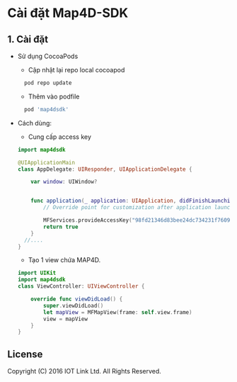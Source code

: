 # Cài đặt Map4D-SDK

## 1. Cài đặt

  - Sử dụng CocoaPods
    - Cập nhật lại repo local cocoapod
    ```ruby
      pod repo update
    ```
    - Thêm vào podfile
    ```ruby
      pod 'map4dsdk'
    ```

  - Cách dùng:
    - Cung cấp access key
    ```swift
    import map4dsdk

    @UIApplicationMain
    class AppDelegate: UIResponder, UIApplicationDelegate {

        var window: UIWindow?


        func application(_ application: UIApplication, didFinishLaunchingWithOptions launchOptions: [UIApplication.LaunchOptionsKey: Any]?) -> Bool {
            // Override point for customization after application launch.

            MFServices.provideAccessKey("98fd21346d83bee24dc734231f7609c9")        
            return true
        }
      //....
    }
    ```
    - Tạo 1 view chứa MAP4D.
    ```swift
    import UIKit
    import map4dsdk
    class ViewController: UIViewController {

        override func viewDidLoad() {
            super.viewDidLoad()
            let mapView = MFMapView(frame: self.view.frame)
            view = mapView
        }
    }
    ```


License
-------

Copyright (C) 2016 IOT Link Ltd. All Rights Reserved.
